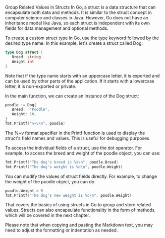 Group Related Values in Structs
In Go, a struct is a data structure that can encapsulate both data and methods. It is similar to the struct concept in computer science and classes in Java. However, Go does not have an inheritance model like Java, so each struct is independent with its own fields for data management and optional methods.

To create a custom struct type in Go, use the type keyword followed by the desired type name. In this example, let's create a struct called Dog:

 ```go
type Dog struct {
    Breed  string
    Weight int
}
 ```
Note that if the type name starts with an uppercase letter, it is exported and can be used by other parts of the application. If it starts with a lowercase letter, it is non-exported or private.

In the main function, we can create an instance of the Dog struct:

 ```go
poodle := Dog{
    Breed:  "Poodle",
    Weight: 10,
}
fmt.Printf("%+v\n", poodle)
 ```

The %+v format specifier in the Printf function is used to display the struct's field names and values. This is useful for debugging purposes.

To access the individual fields of a struct, use the dot operator. For example, to access the breed and weight of the poodle object, you can use:

 ```go
fmt.Printf("The dog's breed is %s\n", poodle.Breed)
fmt.Printf("The dog's weight is %d\n", poodle.Weight)
 ```

You can modify the values of struct fields directly. For example, to change the weight of the poodle object, you can do:

 ```go
poodle.Weight = 9
fmt.Printf("The dog's new weight is %d\n", poodle.Weight)
 ```
 
That covers the basics of using structs in Go to group and store related values. Structs can also encapsulate functionality in the form of methods, which will be covered in the next chapter.

Please note that when copying and pasting the Markdown text, you may need to adjust the formatting or indentation as needed.